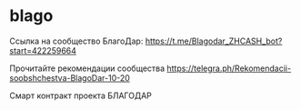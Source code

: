 # blago
Ссылка на сообщество БлагоДар: https://t.me/Blagodar_ZHCASH_bot?start=422259664

Прочитайте рекомендации сообщества https://telegra.ph/Rekomendacii-soobshchestva-BlagoDar-10-20

Смарт контракт проекта БЛАГОДАР